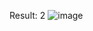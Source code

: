 Result: 
2
![image](https://user-images.githubusercontent.com/83600309/231344445-8526497e-fe87-4793-a5ef-a1dd509988c4.png)​